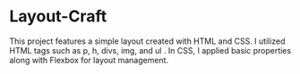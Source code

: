 # Layout-Craft

This project features a simple layout created with HTML and CSS. I utilized HTML tags such as p, h, divs, img, and ul . In CSS, I applied basic properties along with Flexbox for layout management.